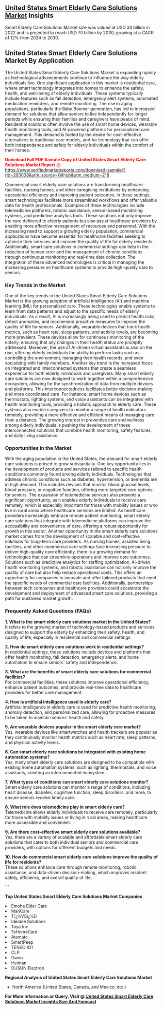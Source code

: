 <h2><a href="https://www.verifiedmarketreports.com/download-sample/?rid=293038&amp;utm_source=Github&amp;utm_medium=218" target="_blank">United States Smart Elderly Care Solutions Market</a> Insights</h2><p>Smart Elderly Care Solutions Market size was valued at USD 30 billion in 2022 and is projected to reach USD 70 billion by 2030, growing at a CAGR of 12% from 2024 to 2030.</p><p> <h2>United States Smart Elderly Care Solutions Market By Application</h2> <p>The United States Smart Elderly Care Solutions Market is expanding rapidly as technological advancements continue to influence the way elderly individuals live. One significant application in this market is residential care, where smart technology integrates into homes to enhance the safety, health, and well-being of elderly individuals. These systems typically include features such as fall detection, emergency alert systems, automated medication reminders, and remote monitoring. The rise in aging populations, particularly the Baby Boomer generation, has led to increased demand for solutions that allow seniors to live independently for longer periods while ensuring their families and caregivers have peace of mind. Residential solutions often involve the use of smart home devices, wearable health monitoring tools, and AI-powered platforms for personalized care management. This demand is fueled by the desire for cost-effective alternatives to traditional care models, and for technology that can offer both independence and safety for elderly individuals within the comfort of their homes. <p><span class=""><span style="color: #ff0000;"><strong>Download Full PDF Sample Copy of United States Smart Elderly Care Solutions Market Report</strong> @ </span><a href="https://www.verifiedmarketreports.com/download-sample/?rid=293038&amp;utm_source=Github&amp;utm_medium=218" target="_blank">https://www.verifiedmarketreports.com/download-sample/?rid=293038&amp;utm_source=Github&amp;utm_medium=218</a></span></p></p> <p>Commercial smart elderly care solutions are transforming healthcare facilities, nursing homes, and other caregiving institutions by enhancing operational efficiency and improving patient outcomes. In these settings, smart technologies facilitate more streamlined workflows and offer valuable data for health professionals. Examples of these technologies include telemedicine platforms, robotic assistance, sensor-based monitoring systems, and predictive analytics tools. These solutions not only improve the care delivered to elderly patients but also assist healthcare providers by enabling more effective management of resources and personnel. With the increasing need to support a growing elderly population, commercial applications have become essential for healthcare facilities seeking to optimize their services and improve the quality of life for elderly residents. Additionally, smart care solutions in commercial settings can help in the reduction of human error and the management of chronic conditions through continuous monitoring and real-time data collection. The integration of these advanced technologies is critical in managing the increasing pressure on healthcare systems to provide high-quality care to seniors. <h3>Key Trends in the Market</h3> <p>One of the key trends in the United States Smart Elderly Care Solutions Market is the growing adoption of artificial intelligence (AI) and machine learning (ML) for personalized care. These technologies enable systems to learn from data patterns and adjust to the specific needs of elderly individuals. As a result, AI is increasingly being used to predict health risks, detect anomalies, and recommend proactive measures to improve the quality of life for seniors. Additionally, wearable devices that track health metrics, such as heart rate, sleep patterns, and activity levels, are becoming more prevalent. These devices allow for continuous monitoring of the elderly, ensuring that any changes in their health status are promptly addressed. Moreover, the use of AI-driven virtual assistants is also on the rise, offering elderly individuals the ability to perform tasks such as controlling the environment, managing their health records, and even socializing with family members. Another key trend is the increased focus on integrated and interconnected systems that create a seamless experience for both elderly individuals and caregivers. Many smart elderly care solutions are now designed to work together within a comprehensive ecosystem, allowing for the synchronization of data from multiple devices and platforms. This interconnectedness facilitates better decision-making and more coordinated care. For instance, smart home devices such as thermostats, lighting systems, and voice assistants can be integrated with health monitoring tools, providing a holistic approach to elderly care. These systems also enable caregivers to monitor a range of health indicators remotely, providing a more effective and efficient means of managing care from a distance. The growing interest in preventive care and wellness among elderly individuals is pushing the development of these interconnected solutions that combine health monitoring, safety features, and daily living assistance. <h3>Opportunities in the Market</h3> <p>With the aging population in the United States, the demand for smart elderly care solutions is poised to grow substantially. One key opportunity lies in the development of products and services tailored to specific health conditions commonly found among elderly individuals. Technologies that address chronic conditions such as diabetes, hypertension, or dementia are in high demand. This includes devices that monitor blood glucose levels, blood pressure, or cognitive function, offering more targeted care options for seniors. The expansion of telemedicine services also presents a significant opportunity, as it enables elderly individuals to receive care remotely, which is especially important for those with mobility issues or who live in rural areas where healthcare services are limited. As healthcare providers increasingly embrace remote patient monitoring, smart elderly care solutions that integrate with telemedicine platforms can improve the accessibility and convenience of care, offering a robust opportunity for growth in this sector. Another opportunity in the smart elderly care solutions market comes from the development of scalable and cost-effective solutions for long-term care providers. As nursing homes, assisted living facilities, and other commercial care settings face increasing pressure to deliver high-quality care efficiently, there is a growing demand for technologies that can streamline operations and improve care outcomes. Solutions such as predictive analytics for staffing optimization, AI-driven health monitoring systems, and robotic assistance can not only improve the quality of care but also help reduce operational costs. This offers an opportunity for companies to innovate and offer tailored products that meet the specific needs of commercial care facilities. Additionally, partnerships between tech companies and healthcare providers could accelerate the development and deployment of advanced smart care solutions, providing a path for sustained market growth. <h3>Frequently Asked Questions (FAQs)</h3> <p><strong>1. What is the smart elderly care solutions market in the United States?</strong><br>It refers to the growing market of technology-based products and services designed to support the elderly by enhancing their safety, health, and quality of life, especially in residential and commercial settings.</p> <p><strong>2. How do smart elderly care solutions work in residential settings?</strong><br>In residential settings, these solutions include devices and platforms that offer health monitoring, fall detection, emergency alerts, and home automation to ensure seniors' safety and independence.</p> <p><strong>3. What are the benefits of smart elderly care solutions for commercial facilities?</strong><br>For commercial facilities, these solutions improve operational efficiency, enhance patient outcomes, and provide real-time data to healthcare providers for better care management.</p> <p><strong>4. How is artificial intelligence used in elderly care?</strong><br>Artificial intelligence in elderly care is used for predictive health monitoring, anomaly detection, and personalized care, allowing for proactive measures to be taken to maintain seniors’ health and safety.</p> <p><strong>5. Are wearable devices popular in the smart elderly care market?</strong><br>Yes, wearable devices like smartwatches and health trackers are popular as they continuously monitor health metrics such as heart rate, sleep patterns, and physical activity levels.</p> <p><strong>6. Can smart elderly care solutions be integrated with existing home automation systems?</strong><br>Yes, many smart elderly care solutions are designed to be compatible with existing home automation systems, such as lighting, thermostats, and voice assistants, creating an interconnected ecosystem.</p> <p><strong>7. What types of conditions can smart elderly care solutions monitor?</strong><br>Smart elderly care solutions can monitor a range of conditions, including heart disease, diabetes, cognitive function, sleep disorders, and more, to ensure seniors receive timely care.</p> <p><strong>8. What role does telemedicine play in smart elderly care?</strong><br>Telemedicine allows elderly individuals to receive care remotely, particularly for those with mobility issues or living in rural areas, making healthcare more accessible and convenient.</p> <p><strong>9. Are there cost-effective smart elderly care solutions available?</strong><br>Yes, there are a variety of scalable and affordable smart elderly care solutions that cater to both individual seniors and commercial care providers, with options for different budgets and needs.</p> <p><strong>10. How do commercial smart elderly care solutions improve the quality of life for residents?</strong><br>These solutions enhance care through remote monitoring, robotic assistance, and data-driven decision-making, which improves resident safety, efficiency, and overall quality of life.</p> ```</p><p><strong>Top United States Smart Elderly Care Solutions Market Companies</strong></p><div data-test-id=""><p><li>Emoha Elder Care</li><li> MariCare</li><li> Tï¿½VSï¿½D</li><li> Ideable Solutions</li><li> Tuya Inc</li><li> ?eHomeCare</li><li> Atamate</li><li> SmartPeep</li><li> TENEO IOT</li><li> CLP</li><li> Owon</li><li> Heiman</li><li> DUSUN Electron</li></p><div><strong>Regional Analysis of&nbsp;United States Smart Elderly Care Solutions Market</strong></div><ul><li dir="ltr"><p dir="ltr">North America&nbsp;(United States, Canada, and Mexico, etc.)</p></li></ul><p><strong>For More Information or Query, Visit @&nbsp;</strong><strong><a href="https://www.verifiedmarketreports.com/product/smart-elderly-care-solutions-market/?utm_source=Github&amp;utm_medium=218" target="_blank">United States Smart Elderly Care Solutions Market Insights Size And Forecast</a></strong></p></div>

